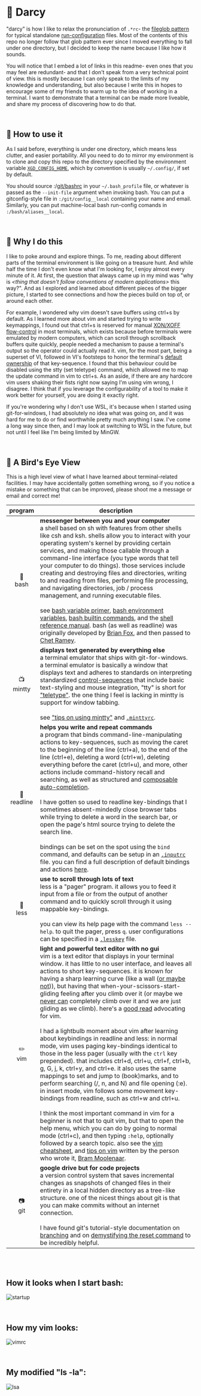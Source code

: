 
# :womans_hat: Darcy

"darcy" is how I like to relax the pronunciation of `.*rc`- the [fileglob pattern](tldp.org/LDP/GNU-Linux-Tools-Summary/html/x11655.htm) for typical standalone [run-configuration](wikipedia.org/wiki/Configuration_file) files. Most of the contents of this repo no longer follow that glob pattern ever since I moved everything to fall under one directory, but I decided to keep the name because I like how it sounds.

You will notice that I embed a lot of links in this readme- even ones that you may feel are redundant- and that I don't speak from a very technical point of view. this is mostly because I can only speak to the limits of my knowledge and understanding, but also because I write this in hopes to encourage some of my friends to warm up to the idea of working in a terminal. I want to demonstrate that a terminal can be made more liveable, and share my process of discovering how to do that.

<br>

## :briefcase: How to use it
As I said before, everything is under one directory, which means less clutter, and easier portability. All you need to do to mirror my environment is to clone and copy this repo to the directory specified by the environment variable [`XGD_CONFIG_HOME`](standards.freedesktop.org/basedir-spec/basedir-spec-latest.html), which by convention is usually `~/.config/`, if set by default.

You should source :/[git/bashrc](git/bashrc) in your `~/.bash_profile` file, or whatever is passed as the `--init-file` argument when invoking bash. You can put a gitconfig-style file in `:/git/config__local` containing your name and email. Similarly, you can put machine-local bash run-config comands in `:/bash/aliases__local`.

<br>

## :turtle: Why I do this
I like to poke around and explore things. To me, reading about different parts of the terminal environment is like going on a treasure hunt. And while half the time I don't even know what I'm looking for, I enjoy almost every minute of it. At first, the question that always came up in my mind was "why is *<thing that doesn't follow conventions of modern applications>* this way?". And as I explored and learned about different pieces of the bigger picture, I started to see connections and how the pieces build on top of, or around each other.

For example, I wondered why vim doesn't save buffers using ctrl+s by default. As I learned more about vim and started trying to write keymappings, I found out that ctrl+s is reserved for manual [XON/XOFF flow-control](wikipedia.org/wiki/Software_flow_control) in most terminals, which exists because before terminals were emulated by modern computers, which can scroll through scrollback buffers quite quickly, people needed a mechanism to pause a terminal's output so the operator could actually read it. vim, for the most part, being a superset of VI, followed in VI's footsteps to honor the terminal's [default ownership](retrocomputing.stackexchange.com/questions/7263/history-of-ctrl-s-and-ctrl-q-for-flow-control) of that key-sequence. I found that this behaviour could be disabled using the stty (set teletype) command, which allowed me to map the update command in vim to ctrl+s. As an aside, if there are any hardcore vim users shaking their fists right now saying I'm using vim wrong, I disagree. I think that if you leverage the configurability of a tool to make it work better for yourself, you are doing it exactly right.

If you're wondering why I don't use WSL, it's because when I started using git-for-windows, I had absolutely no idea what was going on, and it was hard for me to do or find worthwhile pretty much anything I saw. I've come a long way since then, and I may look at switching to WSL in the future, but not until I feel like I'm being limited by MinGW.

<br>

## :balloon: A Bird's Eye View

This is a high level view of what I have learned about terminal-related facilities. I may have accidentally gotten something wrong, so if you notice a mistake or something that can be improved, please shoot me a message or email and correct me!

program                 | description
:----------------------:| -------------------------
:shell:<br>bash         | <b>messenger between you and your computer</b><br>a shell based on sh with features from other shells like csh and ksh. shells allow you to interact with your operating system's kernel by providing certain services, and making those callable through a command-line interface (you type words that tell your computer to do things). those services include creating and destroying files and directories, writing to and reading from files, performing file processing, and navigating directories, job / process management, and running executable files.<br><br>see [bash variable primer](compciv.org/topics/bash/variables-and-substitution/), [bash environment variables](gnu.org/software/bash/manual/html_node/Bash-Variables.html), [bash builtin commands](tldp.org/LDP/abs/html/internal.html), and the [shell reference manual](tldp.org/LDP/abs/html/refcards.html). bash (as well as readline) was originally developed by [Brian Fox](wikipedia.org/wiki/Brian_Fox_(computer_programmer)), and then passed to [Chet Ramey](tiswww.case.edu/php/chet/).
:tv:<br>mintty          | <b>displays text generated by everything else</b><br>a terminal emulator that ships with git-for-windows. a terminal emulator is basically a window that displays text and adheres to standards on interpreting standardized [control-sequences](xfree86.org/current/ctlseqs.html) that include basic text-styling and mouse integration, "tty" is short for ["teletype"](wikipedia.org/wiki/Teleprinter). the one thing I feel is lacking in mintty is support for window tabbing.<br><br>see ["tips on using mintty"](github.com/mintty/mintty/wiki/Tips) and [`.minttyrc`](mintty.github.io/mintty.1.html).
:train:<br>readline     | <b>helps you write and repeat commands</b><br>a program that binds command-line-manipulating actions to key-sequences, such as moving the caret to the beginning of the line (ctrl+a), to the end of the line (ctrl+e), deleting a word (ctrl+w), deleting everything before the caret (ctrl+u), and more, other actions include command-history recall and searching, as well as structured and [composable auto-completion](gnu.org/software/bash/manual/html_node/Programmable-Completion.html).<br><br>I have gotten so used to readline key-bindings that I sometimes absent-mindedly close browser tabs while trying to delete a word in the search bar, or open the page's html source trying to delete the search line.<br><br>bindings can be set on the spot using the `bind` command, and defaults can be setup in an [`.inputrc`](gnu.org/software/bash/manual/html_node/Readline-Init-File.html) file. you can find a full description of default bindings and actions [here](gnu.org/software/bash/manual/html_node/Bindable-Readline-Commands.html).
:scroll:<br>less        | <b>use to scroll through lots of text</b><br>less is a "pager" program. it allows you to feed it input from a file or from the output of another command and to quickly scroll through it using mappable key-bindings.<br><br>you can view its help page with the command `less --help`. to quit the pager, press `q`. user configurations can be specified in a [`.lesskey`](linux.die.net/man/1/lesskey) file.
:pencil2:<br>vim        | <b>light and powerful text editor with no gui</b><br>vim is a text editor that displays in your terminal window. it has little to no user interface, and leaves all actions to short key-sequences. it is known for having a sharp learning curve (like a wall ([or maybe not](thoughtbot.com/blog/the-vim-learning-curve-is-a-myth))), but having that when-your-scissors-start-gliding feeling after you climb over it (or maybe we [never can](stackoverflow.com/a/1220118/11107541) completely climb over it and we are just gliding as we climb). here's a [good read](csswizardry.com/2014/06/vim-for-people-who-think-things-like-vim-are-weird-and-hard/) advocating for vim.<br><br>I had a lightbulb moment about vim after learning about keybindings in readline and less: in normal mode, vim uses paging key-bindings identical to those in the less pager (usually with the `ctrl` key prepended). that includes ctrl+d, ctrl+u, ctrl+f, ctrl+b, g, G, j, k, ctrl+y, and ctrl+e. it also uses the same mappings to set and jump to (book)marks, and to perform searching (/, n, and N) and file opening (:e). in insert mode, vim follows some movement key-bindings from readline, such as ctrl+w and ctrl+u.<br><br>I think the most important command in vim for a beginner is not that to quit vim, but that to open the help menu, which you can do by going to normal mode (ctrl+c), and then typing `:help`, optionally followed by a search topic. also see the [vim cheatsheet](www.fprintf.net/vimCheatSheet.html), and [tips on vim](moolenaar.net/habits.html) written by the person who wrote it, [Bram Moolenaar](wikipedia.org/wiki/Bram_Moolenaar).
:camera:<br>git         | <b>google drive but for code projects</b><br>a version control system that saves incremental changes as snapshots of changed files in their entirety in a local hidden directory as a tree-like structure. one of the nicest things about git is that you can make commits without an internet connection.<br><br>I have found git's tutorial-style documentation on [branching](git-scm.com/book/en/v2/Git-Branching-Branches-in-a-Nutshell) and on [demystifying the reset command](git-scm.com/book/en/v2/Git-Tools-Reset-Demystified) to be incredibly helpful.

<br>
<br>

## How it looks when I start bash:
![startup](images/startup.PNG)

<br>

## How my vim looks:
![vimrc](images/vimrc.PNG)

<br>

## My modified "ls -la":
![lsa](images/lsa.PNG)
